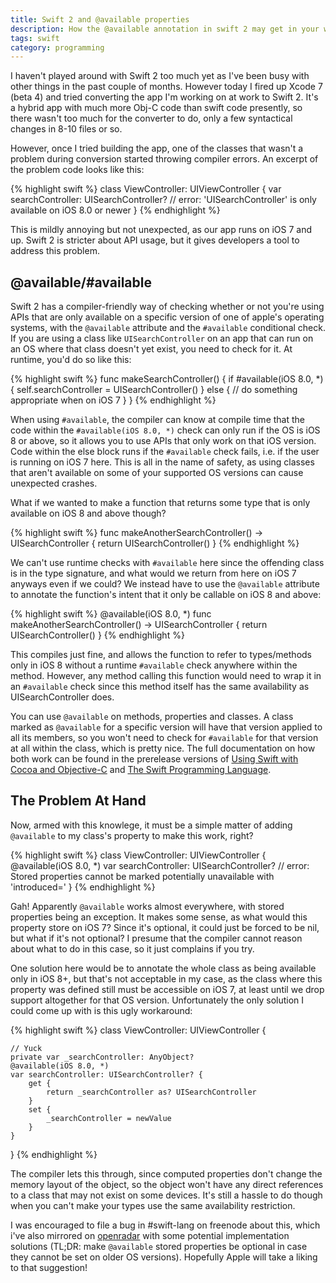 ```yaml
---
title: Swift 2 and @available properties
description: How the @available annotation in swift 2 may get in your way.
tags: swift 
category: programming
---
```


I haven't played around with Swift 2 too much yet as I've been busy with other things in the past couple of months. However today I fired up Xcode 7 (beta 4) and tried converting the app I'm working on at work to Swift 2. It's a hybrid app with much more Obj-C code than swift code presently, so there wasn't too much for the converter to do, only a few syntactical changes in 8-10 files or so.

However, once I tried building the app, one of the classes that wasn't a problem during conversion started throwing compiler errors. An excerpt of the problem code looks like this:

{% highlight swift %}
class ViewController: UIViewController {
    var searchController: UISearchController?
    // error: 'UISearchController' is only available on iOS 8.0 or newer
}
{% endhighlight %}

This is mildly annoying but not unexpected, as our app runs on iOS 7 and up. Swift 2 is stricter about API usage, but it gives developers a tool to address this problem.

@available/#available
-

Swift 2 has a compiler-friendly way of checking whether or not you're using APIs that are only available on a specific version of one of apple's operating systems, with the `@available` attribute and the `#available` conditional check. If you are using a class like `UISearchController` on an app that can run on an OS where that class doesn't yet exist, you need to check for it. At runtime, you'd do so like this:

{% highlight swift %}
func makeSearchController() {
    if #available(iOS 8.0, *) {
        self.searchController = UISearchController()
    } else {
        // do something appropriate when on iOS 7
    }
}
{% endhighlight %}

When using `#available`, the compiler can know at compile time that the code within the `#available(iOS 8.0, *)` check can only run if the OS is iOS 8 or above, so it allows you to use APIs that only work on that iOS version. Code within the else block runs if the `#available` check fails, i.e. if the user is running on iOS 7 here. This is all in the name of safety, as using classes that aren't available on some of your supported OS versions can cause unexpected crashes.

What if we wanted to make a function that returns some type that is only available on iOS 8 and above though?

{% highlight swift %}
func makeAnotherSearchController() -> UISearchController {
    return UISearchController()
}
{% endhighlight %}

We can't use runtime checks with `#available` here since the offending class is in the type signature, and what would we return from here on iOS 7 anyways even if we could? We instead have to use the `@available` attribute to annotate the function's intent that it only be callable on iOS 8 and above:

{% highlight swift %}
@available(iOS 8.0, *)
func makeAnotherSearchController() -> UISearchController {
    return UISearchController()
}
{% endhighlight %}

This compiles just fine, and allows the function to refer to types/methods only in iOS 8 without a runtime `#available` check anywhere within the method. However, any method calling this function would need to wrap it in an `#available` check since this method itself has the same availability as UISearchController does.

You can use `@available` on methods, properties and classes. A class marked as `@available` for a specific version will have that version applied to all its members, so you won't need to check for `#available` for that version at all within the class, which is pretty nice. The full documentation on how both work can be found in the prerelease versions of [Using Swift with Cocoa and Objective-C](https://developer.apple.com/library/prerelease/ios/documentation/Swift/Conceptual/BuildingCocoaApps/AdoptingCocoaDesignPatterns.html#//apple_ref/doc/uid/TP40014216-CH7-ID6) and [The Swift Programming Language](https://developer.apple.com/library/prerelease/ios/documentation/Swift/Conceptual/Swift_Programming_Language/Attributes.html#//apple_ref/doc/uid/TP40014097-CH35-ID347).


The Problem At Hand
-

Now, armed with this knowlege, it must be a simple matter of adding `@available` to my class's property to make this work, right?

{% highlight swift %}
class ViewController: UIViewController {
    @available(iOS 8.0, *)
    var searchController: UISearchController?
    // error: Stored properties cannot be marked potentially unavailable with 'introduced='
}
{% endhighlight %}

Gah! Apparently `@available` works almost everywhere, with stored properties being an exception. It makes some sense, as what would this property store on iOS 7? Since it's optional, it could just be forced to be nil, but what if it's not optional? I presume that the compiler cannot reason about what to do in this case, so it just complains if you try.

One solution here would be to annotate the whole class as being available only in iOS 8+, but that's not acceptable in my case, as the class where this property was defined still must be accessible on iOS 7, at least until we drop support altogether for that OS version. Unfortunately the only solution I could come up with is this ugly workaround:

{% highlight swift %}
class ViewController: UIViewController {

    // Yuck
    private var _searchController: AnyObject?
    @available(iOS 8.0, *)
    var searchController: UISearchController? {
        get {
            return _searchController as? UISearchController
        }
        set {
            _searchController = newValue
        }
    }
}
{% endhighlight %}

The compiler lets this through, since computed properties don't change the memory layout of the object, so the object won't have any direct references to a class that may not exist on some devices. It's still a hassle to do though when you can't make your types use the same availability restriction.

I was encouraged to file a bug in #swift-lang on freenode about this, which i've also mirrored on [openradar](https://openradar.appspot.com/radar?id=5683242493542400) with some potential implementation solutions (TL;DR: make `@available` stored properties be optional in case they cannot be set on older OS versions). Hopefully Apple will take a liking to that suggestion!

